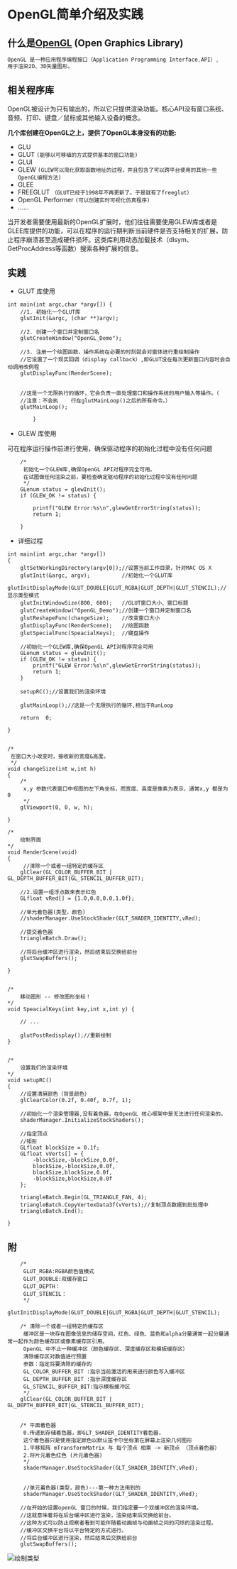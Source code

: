 # OpenGL简单介绍及实践

## 什么是[OpenGL](https://zh.wikipedia.org/wiki/OpenGL) (Open Graphics Library)
``` js
OpenGL 是一种应用程序编程接口（Application Programming Interface,API）,
用于渲染2D、3D矢量图形。    

```
## 相关程序库
OpenGL被设计为只有输出的，所以它只提供渲染功能。核心API没有窗口系统、音频、打印、键盘／鼠标或其他输入设备的概念。

**几个库创建在OpenGL之上，提供了OpenGL本身没有的功能:**

* GLU
* GLUT `(能够以可移植的方式提供基本的窗口功能)`
* GLUI
* GLEW `(GLEW可以简化获取函数地址的过程，并且包含了可以跨平台使用的其他一些OpenGL编程方法)`
* GLEE 
* FREEGLUT `（GLUT已经于1998年不再更新了。于是就有了freeglut）`
* OpenGL Performer `(可以创建实时可视化仿真程序)`
* ......

当开发者需要使用最新的OpenGL扩展时，他们往往需要使用GLEW库或者是GLEE库提供的功能，可以在程序的运行期判断当前硬件是否支持相关的扩展，防止程序崩溃甚至造成硬件损坏。这类库利用动态加载技术（dlsym、GetProcAddress等函数）搜索各种扩展的信息。


## 实践
* GLUT 库使用

```
int main(int argc,char *argv[]) {
    //1. 初始化一个GLUT库
    glutInit(&argc, (char **)argv);
        
    //2. 创建一个窗口并定制窗口名
    glutCreateWindow("OpenGL_Demo");
        
    //3. 注册一个绘图函数，操作系统在必要的时刻就会对窗体进行重绘制操作
    //它设置了一个现实回调（display callback）,即GLUT没在每次更新窗口内容时会自动调用改例程
    glutDisplayFunc(RenderScene);
        
        
    //这是一个无限执行的循环，它会负责一直处理窗口和操作系统的用户输入等操作。（
    //注意：不会执    行在glutMainLoop()之后的所有命令。）
    glutMainLoop();
        
        }
```
* GLEW 库使用


可在程序运行操作前进行使用，确保驱动程序的初始化过程中没有任何问题

```
    /*
     初始化一个GLEW库,确保OpenGL API对程序完全可用。
     在试图做任何渲染之前，要检查确定驱动程序的初始化过程中没有任何问题
     */
    GLenum status = glewInit();
    if (GLEW_OK != status) {
        
        printf("GLEW Error:%s\n",glewGetErrorString(status));
        return 1;
        
    }
```



* 详细过程

```
int main(int argc,char *argv[])
{
    gltSetWorkingDirectory(argv[0]);//设置当前工作目录，针对MAC OS X
    glutInit(&argc, argv);          //初始化一个GLUT库
    glutInitDisplayMode(GLUT_DOUBLE|GLUT_RGBA|GLUT_DEPTH|GLUT_STENCIL);//显示类型模式 
    glutInitWindowSize(800, 600);   //GLUT窗口大小、窗口标题
    glutCreateWindow("OpenGL_Demo");//创建一个窗口并定制窗口名
    glutReshapeFunc(changeSize);    //改变窗口大小
    glutDisplayFunc(RenderScene);   //绘图函数
    glutSpecialFunc(SpeacialKeys);  //键盘操作
    
    //初始化一个GLEW库,确保OpenGL API对程序完全可用
    GLenum status = glewInit();
    if (GLEW_OK != status) {
        printf("GLEW Error:%s\n",glewGetErrorString(status));
        return 1;
    }
    
    setupRC();//设置我们的渲染环境  
      
    glutMainLoop();//这是一个无限执行的循环,相当于RunLoop

    return  0;
    
}


/*
 在窗口大小改变时，接收新的宽度&高度。
 */
void changeSize(int w,int h)
{
    /*
     x,y 参数代表窗口中视图的左下角坐标，而宽度、高度是像素为表示，通常x,y 都是为0
     */
    glViewport(0, 0, w, h);

}

/*
    绘制界面
*/
void RenderScene(void)
{    
     //清除一个或者一组特定的缓存区
    glClear(GL_COLOR_BUFFER_BIT | GL_DEPTH_BUFFER_BIT|GL_STENCIL_BUFFER_BIT);

    //2.设置一组浮点数来表示红色
    GLfloat vRed[] = {1.0,0.0,0.0,1.0f};

    //单元着色器(类型，颜色)
    //shaderManager.UseStockShader(GLT_SHADER_IDENTITY,vRed);

    //提交着色器
    triangleBatch.Draw();

    //将后台缓冲区进行渲染，然后结束后交换给前台
    glutSwapBuffers();

}


/*
    移动图形 -- 修改图形坐标！
*/
void SpeacialKeys(int key,int x,int y) {
    
    // ...
    
    glutPostRedisplay();//重新绘制
}


/*
    设置我们的渲染环境 
*/
void setupRC()
{
    //设置清屏颜色（背景颜色）
    glClearColor(0.2f, 0.40f, 0.7f, 1);

    //初始化一个渲染管理器,没有着色器，在OpenGL 核心框架中是无法进行任何渲染的。
    shaderManager.InitializeStockShaders();

    //指定顶点
    //矩形
    GLfloat blockSize = 0.1f;
    GLfloat vVerts[] = {
        -blockSize,-blockSize,0.0f,
        blockSize,-blockSize,0.0f,
        blockSize,blockSize,0.0f,
        -blockSize,blockSize,0.0f
    };

    triangleBatch.Begin(GL_TRIANGLE_FAN, 4);
    triangleBatch.CopyVertexData3f(vVerts);//复制顶点数据到批处理中  
    triangleBatch.End();

}
```



## 附

```
    /*
     GLUT_RGBA:RGBA颜色值模式
     GLUT_DOUBLE:双缓存窗口
     GLUT_DEPTH：
     GLUT_STENCIL：
     */
    glutInitDisplayMode(GLUT_DOUBLE|GLUT_RGBA|GLUT_DEPTH|GLUT_STENCIL);
```


```
    /* 清除一个或者一组特定的缓存区
     缓冲区是一块存在图像信息的储存空间，红色、绿色、蓝色和alpha分量通常一起分量通常一起作为颜色缓存区或像素缓存区引用。
     OpenGL 中不止一种缓冲区（颜色缓存区、深度缓存区和模板缓存区）
     清除缓存区对数值进行预置
     参数：指定将要清除的缓存的
     GL_COLOR_BUFFER_BIT :指示当前激活的用来进行颜色写入缓冲区
     GL_DEPTH_BUFFER_BIT :指示深度缓存区
     GL_STENCIL_BUFFER_BIT:指示模板缓冲区
     */
    glClear(GL_COLOR_BUFFER_BIT | GL_DEPTH_BUFFER_BIT|GL_STENCIL_BUFFER_BIT);

```


```
    
    /* 平面着色器
     0.传递到存储着色器，即GLT_SHADER_IDENTITY着色器，
     这个着色器只是使用指定颜色以默认笛卡尔坐标第在屏幕上渲染几何图形
     1.平移矩阵 mTransformMatrix 与 每个顶点 相乘 -> 新顶点 （顶点着色器）
     2.将片元着色红色 (片元着色器)
     */
     shaderManager.UseStockShader(GLT_SHADER_IDENTITY,vRed);
     
     
     //单元着色器(类型，颜色)---第一种方法用到的
     shaderManager.UseStockShader(GLT_SHADER_IDENTITY,vRed);
```

```
    //在开始的设置openGL 窗口的时候，我们指定要一个双缓冲区的渲染环境。
    //这就意味着将在后台缓冲区进行渲染，渲染结束后交换给前台。
    //这种方式可以防止观察者看到可能伴随着动画帧与动画帧之间的闪烁的渲染过程。
    //缓冲区交换平台将以平台特定的方式进行。
    //将后台缓冲区进行渲染，然后结束后交换给前台
    glutSwapBuffers();
```

![绘制类型](https://github.com/Caolongs/OpenGLDemo/blob/master/QQ20180203-0.jpg)
